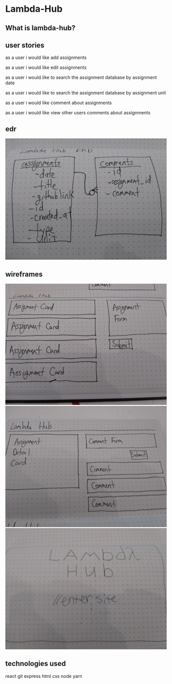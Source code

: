 # Lambda-Hub

## What is lambda-hub?

## user stories

as a user i would like add assignments

as a user i would like edit assignments

as a user i would like to search the assignment database by assignment date 

as a user i would like to search the assignment database by assignment unit

as a user i would like comment about assignments

as a user i would like view other users comments about assignments

## edr

![alt text](https://github.com/christhecoolcoder/Lambda-Hub/blob/master/IMG_20180820_125244831.jpg)


## wireframes

![alt text](https://github.com/christhecoolcoder/Lambda-Hub/blob/master/IMG_20180820_114808730.jpg)
![alt text](https://github.com/christhecoolcoder/Lambda-Hub/blob/master/IMG_20180820_114804779.jpg)
![alt text](https://github.com/christhecoolcoder/Lambda-Hub/blob/master/IMG_20180820_114755816.jpg)

## technologies used
react 
git 
express
html 
css
node 
yarn
